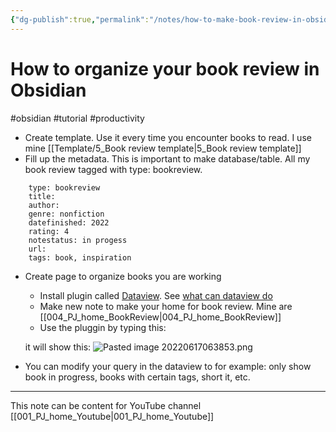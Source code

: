 ```yaml
---
{"dg-publish":true,"permalink":"/notes/how-to-make-book-review-in-obsidian/"}
---
```




# How to organize your book review in Obsidian
#obsidian #tutorial #productivity 

- Create template. Use it every time you encounter books to read. I use mine [[Template/5_Book review template\|5_Book review template]]
- Fill up the metadata. This is important to make database/table. All my book review tagged with type: bookreview. 
```
	type: bookreview
	title: 
	author: 
	genre: nonfiction
	datefinished: 2022
	rating: 4
	notestatus: in progess
	url:
	tags: book, inspiration
```
- Create page to organize books you are working
	- Install plugin called [Dataview](https://github.com/blacksmithgu/obsidian-dataview). See [what can dataview do](https://denisetodd.medium.com/obsidian-dataview-for-beginners-a-checklist-to-help-fix-your-dataview-queries-11acc57f1e48)
	- Make new note to make your home for book review. Mine are [[004_PJ_home_BookReview\|004_PJ_home_BookReview]]
	- Use the pluggin by typing this:

	
	it will show this: 
	![Pasted image 20220617063853.png](/img/user/Attachments/Pasted%20image%2020220617063853.png)
- You can modify your query in the dataview to for example: only show book in progress, books with certain tags, short it, etc. 



------
This note can be content for YouTube channel [[001_PJ_home_Youtube\|001_PJ_home_Youtube]]
